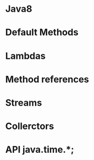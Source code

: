 # Java8

# Default Methods
# Lambdas
# Method references
# Streams
# Collerctors
# API java.time.*;
